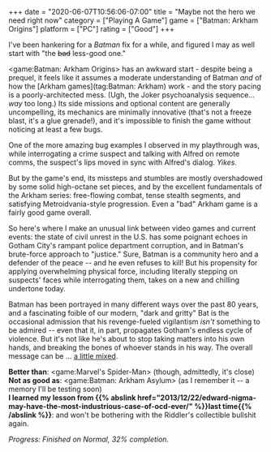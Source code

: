 +++
date = "2020-06-07T10:56:06-07:00"
title = "Maybe not the hero we need right now"
category = ["Playing A Game"]
game = ["Batman: Arkham Origins"]
platform = ["PC"]
rating = ["Good"]
+++

I've been hankering for a <i>Batman</i> fix for a while, and figured I may as well start with "the <s>bad</s> less-good one."

<game:Batman: Arkham Origins> has an awkward start - despite being a prequel, it feels like it assumes a moderate understanding of Batman <i>and</i> of how the [Arkham games](tag:Batman: Arkham) work - and the story pacing is a poorly-architected mess.  (Ugh, the Joker psychoanalysis sequence... <i>way</i> too long.)  Its side missions and optional content are generally uncompelling, its mechanics are minimally innovative (that's not a freeze blast, it's a glue grenade!), and it's impossible to finish the game without noticing at least a few bugs.

One of the more amazing bug examples I observed in my playthrough was, while interrogating a crime suspect and talking with Alfred on remote comms, the suspect's lips moved in sync with Alfred's dialog.  <i>Yikes.</i>

But by the game's end, its missteps and stumbles are mostly overshadowed by some solid high-octane set pieces, and by the excellent fundamentals of the Arkham series: free-flowing combat, tense stealth segments, and satisfying Metroidvania-style progression.  Even a "bad" Arkham game is a fairly good game overall.

So here's where I make an unusual link between video games and current events: the state of civil unrest in the U.S. has some poignant echoes in Gotham City's rampant police department corruption, and in Batman's brute-force approach to "justice."  Sure, Batman is a community hero and a defender of the peace -- and he even refuses to kill!  But his propensity for applying overwhelming physical force, including literally stepping on suspects' faces while interrogating them, takes on a new and chilling undertone today.

Batman has been portrayed in many different ways over the past 80 years, and a fascinating foible of our modern, "dark and gritty" Bat is the occasional admission that his revenge-fueled vigilantism <i>isn't</i> something to be admired -- even that it, in part, propagates Gotham's endless cycle of violence.  But it's not like he's about to stop taking matters into his own hands, and breaking the bones of whoever stands in his way.  The overall message can be ... <a href="https://dcau.fandom.com/wiki/Trial">a little mixed</a>.

<b>Better than</b>: <game:Marvel's Spider-Man> (though, admittedly, it's close)  
<b>Not as good as</b>: <game:Batman: Arkham Asylum> (as I remember it -- a memory I'll be testing soon)  
<b>I learned my lesson from {{% abslink href="2013/12/22/edward-nigma-may-have-the-most-industrious-case-of-ocd-ever/" %}}last time{{% /abslink %}}</b>: and won't be bothering with the Riddler's collectible bullshit again.

<i>Progress: Finished on Normal, 32% completion.</i>
